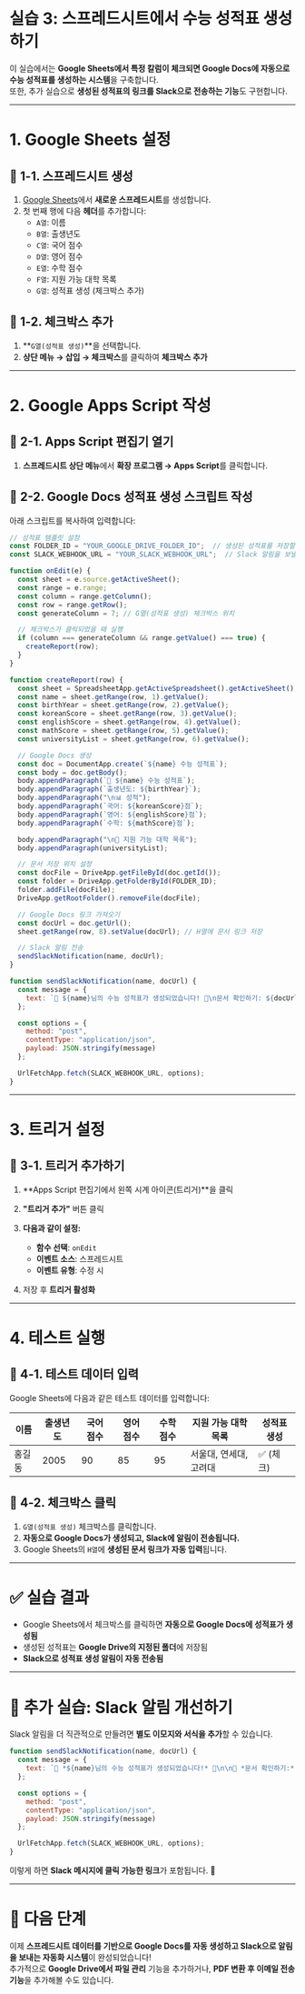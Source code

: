 # **실습 3: 스프레드시트에서 수능 성적표 생성하기**  

이 실습에서는 **Google Sheets에서 특정 칼럼이 체크되면 Google Docs에 자동으로 수능 성적표를 생성하는 시스템**을 구축합니다.  
또한, 추가 실습으로 **생성된 성적표의 링크를 Slack으로 전송하는 기능**도 구현합니다.  

---

# **1. Google Sheets 설정**  

## **📌 1-1. 스프레드시트 생성**  
1. [Google Sheets](https://docs.google.com/spreadsheets/)에서 **새로운 스프레드시트**를 생성합니다.  
2. 첫 번째 행에 다음 **헤더**를 추가합니다:  
   - `A열`: 이름  
   - `B열`: 출생년도  
   - `C열`: 국어 점수  
   - `D열`: 영어 점수  
   - `E열`: 수학 점수  
   - `F열`: 지원 가능 대학 목록  
   - `G열`: 성적표 생성 (체크박스 추가)  

## **📌 1-2. 체크박스 추가**  
1. **`G열(성적표 생성)`**을 선택합니다.  
2. **상단 메뉴 → 삽입 → 체크박스**를 클릭하여 **체크박스 추가**  

---

# **2. Google Apps Script 작성**  

## **📌 2-1. Apps Script 편집기 열기**  
1. **스프레드시트 상단 메뉴**에서 **확장 프로그램 → Apps Script**를 클릭합니다.  

## **📌 2-2. Google Docs 성적표 생성 스크립트 작성**  
아래 스크립트를 복사하여 입력합니다:  

```javascript
// 성적표 템플릿 설정
const FOLDER_ID = "YOUR_GOOGLE_DRIVE_FOLDER_ID";  // 생성된 성적표를 저장할 Google Drive 폴더 ID
const SLACK_WEBHOOK_URL = "YOUR_SLACK_WEBHOOK_URL";  // Slack 알림을 보낼 Webhook URL

function onEdit(e) {
  const sheet = e.source.getActiveSheet();
  const range = e.range;
  const column = range.getColumn();
  const row = range.getRow();
  const generateColumn = 7; // G열(성적표 생성) 체크박스 위치

  // 체크박스가 클릭되었을 때 실행
  if (column === generateColumn && range.getValue() === true) {
    createReport(row);
  }
}

function createReport(row) {
  const sheet = SpreadsheetApp.getActiveSpreadsheet().getActiveSheet();
  const name = sheet.getRange(row, 1).getValue();
  const birthYear = sheet.getRange(row, 2).getValue();
  const koreanScore = sheet.getRange(row, 3).getValue();
  const englishScore = sheet.getRange(row, 4).getValue();
  const mathScore = sheet.getRange(row, 5).getValue();
  const universityList = sheet.getRange(row, 6).getValue();

  // Google Docs 생성
  const doc = DocumentApp.create(`${name} 수능 성적표`);
  const body = doc.getBody();
  body.appendParagraph(`📄 ${name} 수능 성적표`);
  body.appendParagraph(`출생년도: ${birthYear}`);
  body.appendParagraph("\n📊 성적");
  body.appendParagraph(`국어: ${koreanScore}점`);
  body.appendParagraph(`영어: ${englishScore}점`);
  body.appendParagraph(`수학: ${mathScore}점`);

  body.appendParagraph("\n🏫 지원 가능 대학 목록");
  body.appendParagraph(universityList);

  // 문서 저장 위치 설정
  const docFile = DriveApp.getFileById(doc.getId());
  const folder = DriveApp.getFolderById(FOLDER_ID);
  folder.addFile(docFile);
  DriveApp.getRootFolder().removeFile(docFile);

  // Google Docs 링크 가져오기
  const docUrl = doc.getUrl();
  sheet.getRange(row, 8).setValue(docUrl); // H열에 문서 링크 저장

  // Slack 알림 전송
  sendSlackNotification(name, docUrl);
}

function sendSlackNotification(name, docUrl) {
  const message = {
    text: `📢 ${name}님의 수능 성적표가 생성되었습니다! 🎉\n문서 확인하기: ${docUrl}`
  };

  const options = {
    method: "post",
    contentType: "application/json",
    payload: JSON.stringify(message)
  };

  UrlFetchApp.fetch(SLACK_WEBHOOK_URL, options);
}
```

---

# **3. 트리거 설정**  
## **📌 3-1. 트리거 추가하기**  
1. **Apps Script 편집기에서 왼쪽 시계 아이콘(트리거)**을 클릭  
2. **"트리거 추가"** 버튼 클릭  
3. **다음과 같이 설정:**  
   - **함수 선택**: `onEdit`  
   - **이벤트 소스**: 스프레드시트  
   - **이벤트 유형**: 수정 시  

4. 저장 후 **트리거 활성화**  

---

# **4. 테스트 실행**  

## **📌 4-1. 테스트 데이터 입력**  
Google Sheets에 다음과 같은 테스트 데이터를 입력합니다:  

| 이름  | 출생년도 | 국어 점수 | 영어 점수 | 수학 점수 | 지원 가능 대학 목록 | 성적표 생성 |  
|------|--------|---------|---------|---------|--------------|---------|  
| 홍길동 | 2005   | 90      | 85      | 95      | 서울대, 연세대, 고려대 | ✅ (체크) |  

## **📌 4-2. 체크박스 클릭**  
1. `G열(성적표 생성)` 체크박스를 클릭합니다.  
2. **자동으로 Google Docs가 생성되고, Slack에 알림이 전송됩니다.**  
3. Google Sheets의 `H열`에 **생성된 문서 링크가 자동 입력**됩니다.  

---

# **✅ 실습 결과**  
- Google Sheets에서 체크박스를 클릭하면 **자동으로 Google Docs에 성적표가 생성됨**  
- 생성된 성적표는 **Google Drive의 지정된 폴더**에 저장됨  
- **Slack으로 성적표 생성 알림이 자동 전송됨**  

---

# **📌 추가 실습: Slack 알림 개선하기**  
Slack 알림을 더 직관적으로 만들려면 **별도 이모지와 서식을 추가**할 수 있습니다.  

```javascript
function sendSlackNotification(name, docUrl) {
  const message = {
    text: `📢 *${name}님의 수능 성적표가 생성되었습니다!* 🎉\n\n📄 *문서 확인하기:* <${docUrl}|여기 클릭>`
  };

  const options = {
    method: "post",
    contentType: "application/json",
    payload: JSON.stringify(message)
  };

  UrlFetchApp.fetch(SLACK_WEBHOOK_URL, options);
}
```

이렇게 하면 **Slack 메시지에 클릭 가능한 링크**가 포함됩니다. 🎯  

---

# **🚀 다음 단계**
이제 **스프레드시트 데이터를 기반으로 Google Docs를 자동 생성하고 Slack으로 알림을 보내는 자동화 시스템**이 완성되었습니다!  
추가적으로 **Google Drive에서 파일 관리** 기능을 추가하거나, **PDF 변환 후 이메일 전송 기능**을 추가해볼 수도 있습니다.  